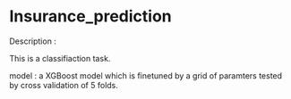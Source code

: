 # Insurance_prediction

Description : 

This is a classifiaction task.

model : a XGBoost model which is finetuned by a grid of paramters tested by cross validation of 5 folds.


